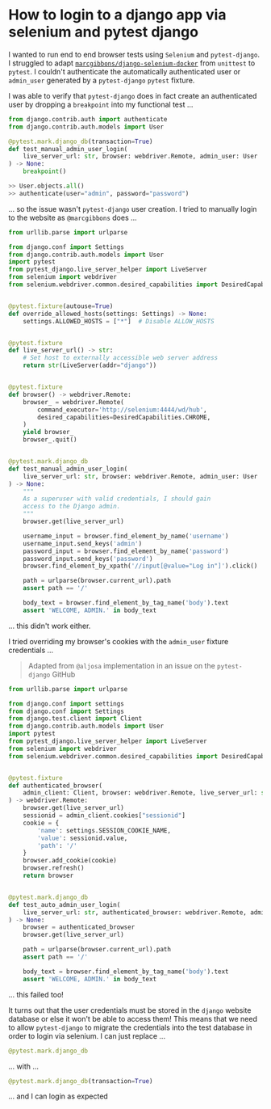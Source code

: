 # How to login to a django app via selenium and pytest django

I wanted to run end to end browser tests using `Selenium` and `pytest-django`.  I struggled to adapt [`marcgibbons/django-selenium-docker`](https://github.com/marcgibbons/django-selenium-docker) from `unittest` to `pytest`.  I couldn't authenticate the automatically authenticated user or `admin_user` generated by a `pytest-django` `pytest` fixture.

I was able to verify that `pytest-django` does in fact create an authenticated user by dropping a `breakpoint` into my functional test ...

```python
from django.contrib.auth import authenticate
from django.contrib.auth.models import User

@pytest.mark.django_db(transaction=True)
def test_manual_admin_user_login(
    live_server_url: str, browser: webdriver.Remote, admin_user: User
) -> None:
    breakpoint()
```

```python
>> User.objects.all()
>> authenticate(user="admin", password="password")
```

... so the issue wasn't `pytest-django` user creation.  I tried to manually login to the website as `@marcgibbons` does ...

```python
from urllib.parse import urlparse

from django.conf import Settings
from django.contrib.auth.models import User
import pytest
from pytest_django.live_server_helper import LiveServer
from selenium import webdriver
from selenium.webdriver.common.desired_capabilities import DesiredCapabilities


@pytest.fixture(autouse=True)
def override_allowed_hosts(settings: Settings) -> None:
    settings.ALLOWED_HOSTS = ["*"]  # Disable ALLOW_HOSTS


@pytest.fixture
def live_server_url() -> str:
    # Set host to externally accessible web server address
    return str(LiveServer(addr="django"))


@pytest.fixture
def browser() -> webdriver.Remote:
    browser_ = webdriver.Remote(
        command_executor='http://selenium:4444/wd/hub',
        desired_capabilities=DesiredCapabilities.CHROME,
    )
    yield browser_
    browser_.quit()


@pytest.mark.django_db
def test_manual_admin_user_login(
    live_server_url: str, browser: webdriver.Remote, admin_user: User
) -> None:
    """
    As a superuser with valid credentials, I should gain
    access to the Django admin.
    """
    browser.get(live_server_url)

    username_input = browser.find_element_by_name('username')
    username_input.send_keys('admin')
    password_input = browser.find_element_by_name('password')
    password_input.send_keys('password')
    browser.find_element_by_xpath('//input[@value="Log in"]').click()

    path = urlparse(browser.current_url).path
    assert path == '/'

    body_text = browser.find_element_by_tag_name('body').text
    assert 'WELCOME, ADMIN.' in body_text
```

... this didn't work either.

I tried overriding my browser's cookies with the `admin_user` fixture credentials ...

> Adapted from `@aljosa` implementation in an issue on the `pytest-django` GitHub

```python
from urllib.parse import urlparse

from django.conf import settings
from django.conf import Settings
from django.test.client import Client
from django.contrib.auth.models import User
import pytest
from pytest_django.live_server_helper import LiveServer
from selenium import webdriver
from selenium.webdriver.common.desired_capabilities import DesiredCapabilities


@pytest.fixture
def authenticated_browser(
    admin_client: Client, browser: webdriver.Remote, live_server_url: str
) -> webdriver.Remote:
    browser.get(live_server_url)
    sessionid = admin_client.cookies["sessionid"]
    cookie = {
        'name': settings.SESSION_COOKIE_NAME,
        'value': sessionid.value,
        'path': '/'
    }
    browser.add_cookie(cookie)
    browser.refresh()
    return browser


@pytest.mark.django_db
def test_auto_admin_user_login(
    live_server_url: str, authenticated_browser: webdriver.Remote, admin_user: User
) -> None:
    browser = authenticated_browser
    browser.get(live_server_url)

    path = urlparse(browser.current_url).path
    assert path == '/'

    body_text = browser.find_element_by_tag_name('body').text
    assert 'WELCOME, ADMIN.' in body_text
```

... this failed too!

It turns out that the user credentials must be stored in the `django` website database or else it won't be able to access them!  This means that we need to allow `pytest-django` to migrate the credentials into the test database in order to login via selenium.  I can just replace ...

```python
@pytest.mark.django_db
```

... with ...

```python
@pytest.mark.django_db(transaction=True)
```

... and I can login as expected
